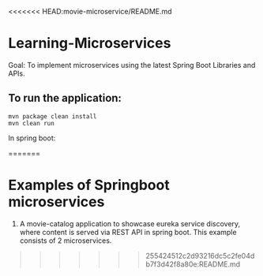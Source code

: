 <<<<<<< HEAD:movie-microservice/README.md
# Learning-Microservices

Goal: To implement microservices using the latest Spring Boot Libraries and APIs.

## To run the application:

    mvn package clean install
    mvn clean run

In spring boot:
    
=======
# Examples of Springboot microservices
1) A movie-catalog application to showcase eureka service discovery, where content is served via REST API in spring boot. This example consists of 2 microservices.
>>>>>>> 255424512c2d93216dc5c2fe04db7f3d42f8a80e:README.md
